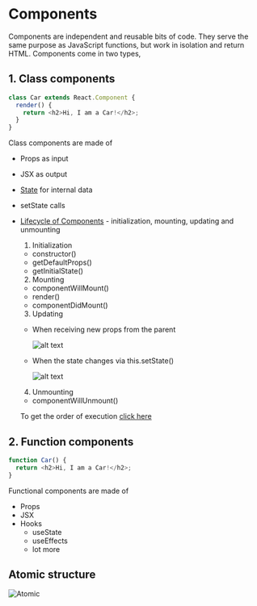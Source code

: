 # Components

Components are independent and reusable bits of code. They serve the same purpose as JavaScript functions, but work in isolation and return HTML. Components come in two types, 

## 1. Class components
```javascript
class Car extends React.Component {
  render() {
    return <h2>Hi, I am a Car!</h2>;
  }
}
```
Class components are made of
- Props as input
- JSX as output
- [State](State.md) for internal data
- setState calls
- [Lifecycle of Components](https://www.geeksforgeeks.org/reactjs-lifecycle-components/)  - initialization, mounting, updating and unmounting
  1. Initialization 
    - constructor()
    - getDefaultProps()
    - getInitialState()
  2. Mounting
    - componentWillMount()
    - render()
    - componentDidMount()
  3. Updating
    - When receiving new props from the parent
    
      ![alt text](https://miro.medium.com/max/1010/1*5fwo0VC1KtiWH64CENQ8dQ.png "Logo Title Text 1")
    
    - When the state changes via this.setState()
      
      ![alt text](https://miro.medium.com/max/1030/1*u0CoE_GHlUB4Ce-yZtgv0Q.png "Logo Title Text 1")
    
  4. Unmounting
    - componentWillUnmount()

  To get the order of execution [click here](https://medium.com/react-ecosystem/react-components-lifecycle-ce09239010df)

## 2. Function components
```javascript
function Car() {
  return <h2>Hi, I am a Car!</h2>;
}
```
Functional components are made of
- Props
- JSX
- Hooks 
  - useState
  - useEffects
  - lot more

## Atomic structure

![Atomic](https://miro.medium.com/max/1400/1*PcQ-m317YX6ct9ccBi6H1Q.png "Atomic design pattern")




